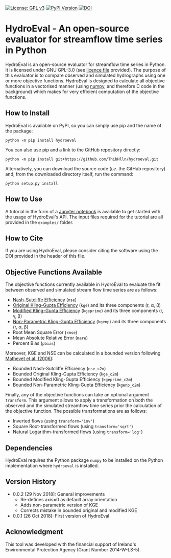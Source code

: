 [![License: GPL v3](https://img.shields.io/badge/License-GPL%20v3-blue.svg)](https://www.gnu.org/licenses/gpl-3.0)
[![PyPI Version](https://badge.fury.io/py/hydroeval.svg)](https://pypi.python.org/pypi/hydroeval)
[![DOI](https://zenodo.org/badge/DOI/10.5281/zenodo.2591218.svg)](https://doi.org/10.5281/zenodo.2591218)

# HydroEval - An open-source evaluator for streamflow time series in Python

HydroEval is an open-source evaluator for streamflow time series in Python. It is licensed under GNU GPL-3.0 (see [licence file](https://github.com/ThibHlln/hydroeval/blob/master/LICENCE.md) provided). The purpose of this evaluator is to compare observed and simulated hydrographs using one or more objective functions. HydroEval is designed to calculate all objective functions in a vectorised manner (using [numpy](https://github.com/numpy/numpy), and therefore C code in the background) which makes for very efficient computation of the objective functions.

## How to Install

HydroEval is available on PyPI, so you can simply use pip and the name of the package:

    python -m pip install hydroeval

You can also use pip and a link to the GitHub repository directly:

	python -m pip install git+https://github.com/ThibHlln/hydroeval.git

Alternatively, you can download the source code (*i.e.* the GitHub repository) and, from the downloaded directory itself, run the command:

    python setup.py install

## How to Use

A tutorial in the form of a [Jupyter notebook](https://github.com/ThibHlln/hydroeval/blob/master/examples/api_usage_example.ipynb) is available to get started with the usage of HydroEval's API. The input files required for the tutorial are all provided in the `examples/` folder.

## How to Cite

If you are using HydroEval, please consider citing the software using the DOI provided in the header of this file.

## Objective Functions Available

The objective functions currently available in HydroEval to evaluate the fit between observed and simulated stream flow time series are as follows:
* [Nash-Sutcliffe Efficiency](https://doi.org/10.1016/0022-1694(70)90255-6) (`nse`)
* [Original Kling-Gupta Efficiency](https://doi.org/10.1016/j.jhydrol.2009.08.003) (`kge`) and its three components (r, α, β)
* [Modified Kling-Gupta Efficiency](https://doi.org/10.1016/j.jhydrol.2012.01.011) (`kgeprime`) and its three components (r, γ, β)
* [Non-Parametric Kling-Gupta Efficiency](https://doi.org/10.1080/02626667.2018.1552002) (`kgenp`) and its three components (r, α, β)
* Root Mean Square Error (`rmse`)
* Mean Absolute Relative Error (`mare`)
* Percent Bias (`pbias`)

Moreover, KGE and NSE can be calculated in a bounded version following [Mathevet et al. (2006)](https://iahs.info/uploads/dms/13614.21--211-219-41-MATHEVET.pdf):

* Bounded Nash-Sutcliffe Efficiency (`nse_c2m`)
* Bounded Original Kling-Gupta Efficiency (`kge_c2m`)
* Bounded Modified Kling-Gupta Efficiency (`kgeprime_c2m`)
* Bounded Non-Parametric Kling-Gupta Efficiency (`kgenp_c2m`)

Finally, any of the objective functions can take an optional argument `transform`. This argument allows to apply a transformation on both the observed and the simulated streamflow time series prior the calculation of the objective function. The possible transformations are as follows:
* Inverted flows (using `transform='inv'`)
* Square Root-transformed flows (using `transform='sqrt'`)
* Natural Logarithm-transformed flows (using `transform='log'`)

## Dependencies

HydroEval requires the Python package `numpy` to be installed on the Python implementation where `hydroeval` is installed.

## Version History

* 0.0.2 [29 Nov 2018]: General improvements
    * Re-defines axis=0 as default array orientation
    * Adds non-parametric version of KGE
    * Corrects mistake in bounded original and modified KGE
* 0.0.1 [26 Oct 2018]: First version of HydroEval

## Acknowledgment

This tool was developed with the financial support of Ireland's Environmental Protection Agency (Grant Number 2014-W-LS-5).

